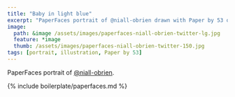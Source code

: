 ```yaml
---
title: "Baby in light blue"
excerpt: "PaperFaces portrait of @niall-obrien drawn with Paper by 53 on an iPad."
image: 
  path: &image /assets/images/paperfaces-niall-obrien-twitter-lg.jpg 
  feature: *image
  thumb: /assets/images/paperfaces-niall-obrien-twitter-150.jpg
tags: [portrait, illustration, Paper by 53]
---
```


PaperFaces portrait of [@niall-obrien](http://twitter.com/niall-obrien).

{% include boilerplate/paperfaces.md %}